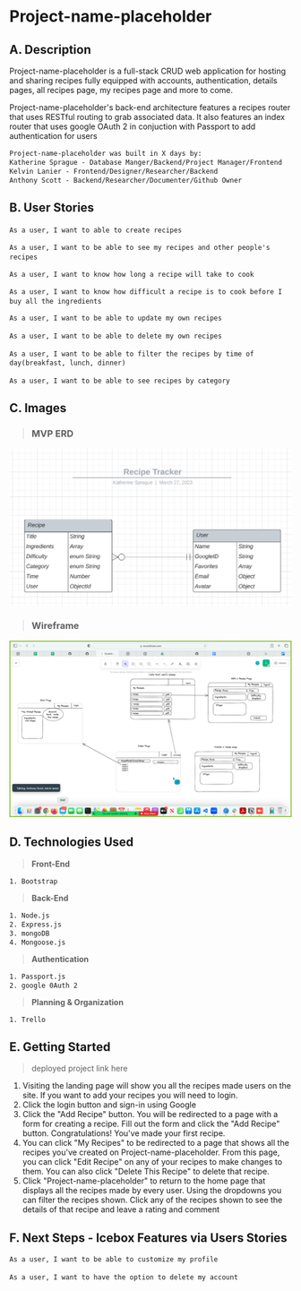 # Project-name-placeholder
## A. Description
Project-name-placeholder is a full-stack CRUD web application for hosting and sharing recipes fully equipped with accounts, authentication, details pages, all recipes page, my recipes page and more to come.

Project-name-placeholder's back-end architecture features a recipes router that uses RESTful routing to grab associated data. It also features an index router that uses google OAuth 2 in conjuction with Passport to add authentication for users

    Project-name-placeholder was built in X days by:
    Katherine Sprague - Database Manger/Backend/Project Manager/Frontend
    Kelvin Lanier - Frontend/Designer/Researcher/Backend
    Anthony Scott - Backend/Researcher/Documenter/Github Owner


## B. User Stories
`As a user, I want to able to create recipes`  

`As a user, I want to be able to see my recipes and other people's recipes`  

`As a user, I want to know how long a recipe will take to cook`  

`As a user, I want to know how difficult a recipe is to cook before I buy all the ingredients`  



    As a user, I want to be able to update my own recipes  

    As a user, I want to be able to delete my own recipes  

    As a user, I want to be able to filter the recipes by time of day(breakfast, lunch, dinner)  

    As a user, I want to be able to see recipes by category  
      


## C. Images
>### MVP ERD

![MVP ERD](/public/images/MVP-ERD.png)

>###  Wireframe

![Wireframe](public/images/Wireframe.png)


## D. Technologies Used
> **Front-End**  

    1. Bootstrap

> **Back-End**  

    1. Node.js
    2. Express.js
    3. mongoDB
    4. Mongoose.js

> **Authentication**  

    1. Passport.js
    2. google 0Auth 2

> **Planning & Organization**  

    1. Trello

## E. Getting Started
> deployed project link here

1. Visiting the landing page will show you all the recipes made users on the site. If you want to add your recipes you will need to login.
2. Click the login button and sign-in using Google
3. Click the "Add Recipe" button. You will be redirected to a page with a form for creating a recipe. Fill out the form and click the "Add Recipe" button. Congratulations! You've made your first recipe.
4. You can click "My Recipes" to be redirected to a page that shows all the recipes you've created on Project-name-placeholder. From this page, you can click "Edit Recipe" on any of your recipes to make changes to them. You can also click "Delete This Recipe" to delete that recipe.
5. Click "Project-name-placeholder" to return to the home page that displays all the recipes made by every user. Using the dropdowns you can filter the recipes shown. Click any of the recipes shown to see the details of that recipe and leave a rating and comment

## F. Next Steps - Icebox Features via Users Stories
    As a user, I want to be able to customize my profile

    As a user, I want to have the option to delete my account
 